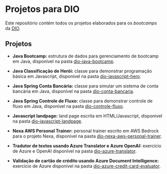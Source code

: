 # Projetos para DIO

Este repositório contém todos os projetos elaborados para os *bootcamps* da [DIO](https://dio.me).

## Projetos

* **Java Bootcamp:** estrutura de dados para gerenciamento de bootcamp em Java, disponível na pasta [dio-java-bootcamp](dio-java-bootcamp/).

* **Java Classificação de Herói:** classe para demonstrar programação básica em Javascript, disponível na pasta [dio-javascript-hero](dio-javascript-hero/).

* **Java Spring Conta Bancária:** classe para simular um sistema de conta bancária em Java, disponível na pasta [dio-conta-bancaria](dio-conta-bancaria/).

* **Java Spring Controle de Fluxo:** classe para demonstrar controle de fluxo em Java, disponível na pasta [dio-controle-fluxo](dio-controle-fluxo/).

* **Javascript landpage:** land page escrita em HTML/Javascript, disponível na pasta [dio-javascript-landpage](dio-javascript-landpage).

* **Nexa AWS Personal Trainer:** personal trainer escrito em AWS Bedrock para o projeto Nexa, disponível na pasta [dio-nexa-aws-personal-trainer](dio-nexa-aws-personal-trainer/).

* **Tradutor de textos usando Azure Translator e Azure OpenAI:** exercício de Azure e OpenAI disponível na pasta [dio-azure-translator](dio-azure-translator/).

* **Validação de cartão de crédito usando Azure Document Intelligence:** exercício de Azure disponível na pasta [dio-azure-credit-card-evaluator](dio-azure-credit-card-evaluator/).